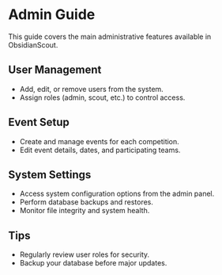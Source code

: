 # Admin Guide

This guide covers the main administrative features available in ObsidianScout.

## User Management
- Add, edit, or remove users from the system.
- Assign roles (admin, scout, etc.) to control access.

## Event Setup
- Create and manage events for each competition.
- Edit event details, dates, and participating teams.

## System Settings
- Access system configuration options from the admin panel.
- Perform database backups and restores.
- Monitor file integrity and system health.

## Tips
- Regularly review user roles for security.
- Backup your database before major updates. 